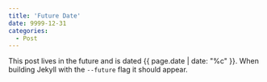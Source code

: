 ```yaml
---
title: 'Future Date'
date: 9999-12-31
categories:
  - Post
---
```


This post lives in the future and is dated {{ page.date | date: "%c" }}. When building Jekyll with the `--future` flag it should appear.